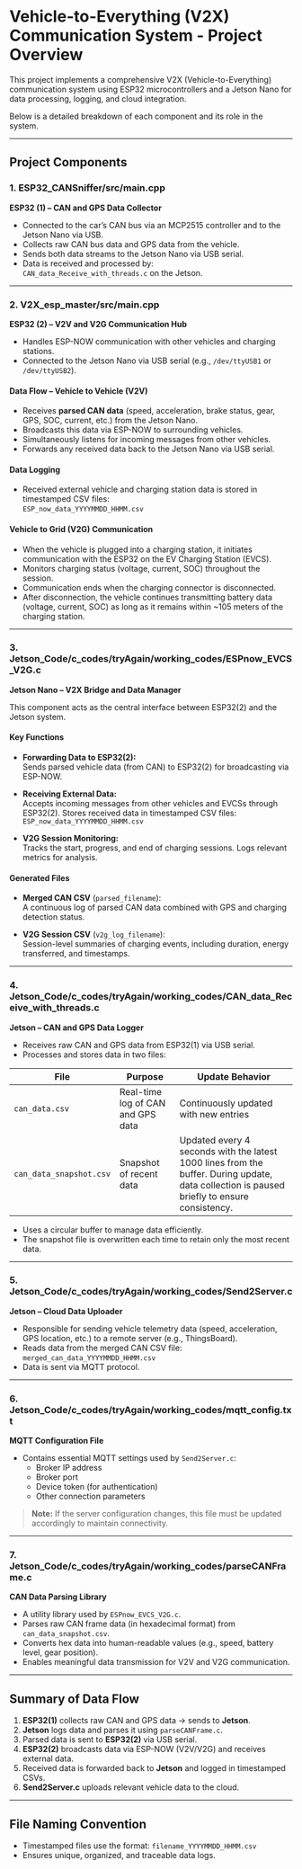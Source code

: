 # Vehicle-to-Everything (V2X) Communication System - Project Overview

This project implements a comprehensive V2X (Vehicle-to-Everything) communication system using ESP32 microcontrollers and a Jetson Nano for data processing, logging, and cloud integration.

Below is a detailed breakdown of each component and its role in the system.

---

## Project Components

### 1. ESP32_CANSniffer/src/main.cpp  
**ESP32 (1) – CAN and GPS Data Collector**

- Connected to the car’s CAN bus via an MCP2515 controller and to the Jetson Nano via USB.
- Collects raw CAN bus data and GPS data from the vehicle.
- Sends both data streams to the Jetson Nano via USB serial.
- Data is received and processed by:  
  `CAN_data_Receive_with_threads.c` on the Jetson.

---

### 2. V2X_esp_master/src/main.cpp  
**ESP32 (2) – V2V and V2G Communication Hub**

- Handles ESP-NOW communication with other vehicles and charging stations.
- Connected to the Jetson Nano via USB serial (e.g., `/dev/ttyUSB1` or `/dev/ttyUSB2`).

#### Data Flow – Vehicle to Vehicle (V2V)
- Receives **parsed CAN data** (speed, acceleration, brake status, gear, GPS, SOC, current, etc.) from the Jetson Nano.
- Broadcasts this data via ESP-NOW to surrounding vehicles.
- Simultaneously listens for incoming messages from other vehicles.
- Forwards any received data back to the Jetson Nano via USB serial.

#### Data Logging
- Received external vehicle and charging station data is stored in timestamped CSV files:  
  `ESP_now_data_YYYYMMDD_HHMM.csv`

#### Vehicle to Grid (V2G) Communication
- When the vehicle is plugged into a charging station, it initiates communication with the ESP32 on the EV Charging Station (EVCS).
- Monitors charging status (voltage, current, SOC) throughout the session.
- Communication ends when the charging connector is disconnected.
- After disconnection, the vehicle continues transmitting battery data (voltage, current, SOC) as long as it remains within ~105 meters of the charging station.

---

### 3. Jetson_Code/c_codes/tryAgain/working_codes/ESPnow_EVCS_V2G.c  
**Jetson Nano – V2X Bridge and Data Manager**

This component acts as the central interface between ESP32(2) and the Jetson system.

#### Key Functions
- **Forwarding Data to ESP32(2):**  
  Sends parsed vehicle data (from CAN) to ESP32(2) for broadcasting via ESP-NOW.
  
- **Receiving External Data:**  
  Accepts incoming messages from other vehicles and EVCSs through ESP32(2).
  Stores received data in timestamped CSV files:  
  `ESP_now_data_YYYYMMDD_HHMM.csv`

- **V2G Session Monitoring:**  
  Tracks the start, progress, and end of charging sessions.
  Logs relevant metrics for analysis.

#### Generated Files
- **Merged CAN CSV** (`parsed_filename`):  
  A continuous log of parsed CAN data combined with GPS and charging detection status.
  
- **V2G Session CSV** (`v2g_log_filename`):  
  Session-level summaries of charging events, including duration, energy transferred, and timestamps.

---

### 4. Jetson_Code/c_codes/tryAgain/working_codes/CAN_data_Receive_with_threads.c  
**Jetson – CAN and GPS Data Logger**

- Receives raw CAN and GPS data from ESP32(1) via USB serial.
- Processes and stores data in two files:

| File | Purpose | Update Behavior |
|------|--------|-----------------|
| `can_data.csv` | Real-time log of CAN and GPS data | Continuously updated with new entries |
| `can_data_snapshot.csv` | Snapshot of recent data | Updated every 4 seconds with the latest 1000 lines from the buffer. During update, data collection is paused briefly to ensure consistency. |

- Uses a circular buffer to manage data efficiently.
- The snapshot file is overwritten each time to retain only the most recent data.

---

### 5. Jetson_Code/c_codes/tryAgain/working_codes/Send2Server.c  
**Jetson – Cloud Data Uploader**

- Responsible for sending vehicle telemetry data (speed, acceleration, GPS location, etc.) to a remote server (e.g., ThingsBoard).
- Reads data from the merged CAN CSV file:  
  `merged_can_data_YYYYMMDD_HHMM.csv`
- Data is sent via MQTT protocol.

---

### 6. Jetson_Code/c_codes/tryAgain/working_codes/mqtt_config.txt  
**MQTT Configuration File**

- Contains essential MQTT settings used by `Send2Server.c`:
  - Broker IP address
  - Broker port
  - Device token (for authentication)
  - Other connection parameters

> **Note:** If the server configuration changes, this file must be updated accordingly to maintain connectivity.

---

### 7. Jetson_Code/c_codes/tryAgain/working_codes/parseCANFrame.c  
**CAN Data Parsing Library**

- A utility library used by `ESPnow_EVCS_V2G.c`.
- Parses raw CAN frame data (in hexadecimal format) from `can_data_snapshot.csv`.
- Converts hex data into human-readable values (e.g., speed, battery level, gear position).
- Enables meaningful data transmission for V2V and V2G communication.

---

## Summary of Data Flow

1. **ESP32(1)** collects raw CAN and GPS data → sends to **Jetson**.
2. **Jetson** logs data and parses it using `parseCANFrame.c`.
3. Parsed data is sent to **ESP32(2)** via USB serial.
4. **ESP32(2)** broadcasts data via ESP-NOW (V2V/V2G) and receives external data.
5. Received data is forwarded back to **Jetson** and logged in timestamped CSVs.
6. **Send2Server.c** uploads relevant vehicle data to the cloud.

---

## File Naming Convention

- Timestamped files use the format: `filename_YYYYMMDD_HHMM.csv`
- Ensures unique, organized, and traceable data logs.
